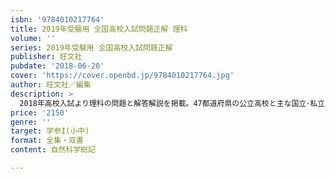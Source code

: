 ```yaml
---
isbn: '9784010217764'
title: 2019年受験用 全国高校入試問題正解 理科
volume: ''
series: 2019年受験用 全国高校入試問題正解
publisher: 旺文社
pubdate: '2018-06-20'
cover: 'https://cover.openbd.jp/9784010217764.jpg'
author: 旺文社／編集
description: >
  2018年高校入試より理科の問題と解答解説を掲載。47都道府県の公立高校と主な国立･私立および高等専門学校を収録。都道府県別･高校ごとに｢出題傾向と対策｣、問題ごとに詳しい｢解き方｣を解説。最新の高校入試問題を系統的に分析・学習できる入試対策必須の一冊。思考力を問う問題には、思考力マークを表記。
price: '2150'
genre: ''
target: 学参I(小中)
format: 全集・双書
content: 自然科学総記

---
```

